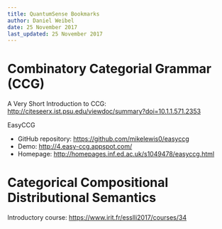 ```yaml
---
title: QuantumSense Bookmarks
author: Daniel Weibel
date: 25 November 2017
last_updated: 25 November 2017
---
```


# Combinatory Categorial Grammar (CCG)

A Very Short Introduction to CCG: <http://citeseerx.ist.psu.edu/viewdoc/summary?doi=10.1.1.571.2353>

EasyCCG

- GitHub repository: <https://github.com/mikelewis0/easyccg>
- Demo: <http://4.easy-ccg.appspot.com/>
- Homepage: <http://homepages.inf.ed.ac.uk/s1049478/easyccg.html>

# Categorical Compositional Distributional Semantics

Introductory course: <https://www.irit.fr/esslli2017/courses/34>
